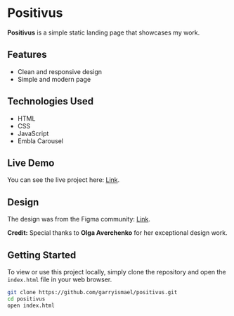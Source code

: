 # Positivus

**Positivus** is a simple static landing page that showcases my work.

## Features

- Clean and responsive design
- Simple and modern page

## Technologies Used

- HTML
- CSS
- JavaScript
- Embla Carousel

## Live Demo

You can see the live project here: [Link](positivus-digital.netlify.app).

## Design

The design was from the Figma community: [Link](https://www.figma.com/community/file/1230604708032389430).

**Credit:** Special thanks to **Olga Averchenko** for her exceptional design work.

## Getting Started

To view or use this project locally, simply clone the repository and open the `index.html` file in your web browser.

```bash
git clone https://github.com/garryismael/positivus.git
cd positivus
open index.html
